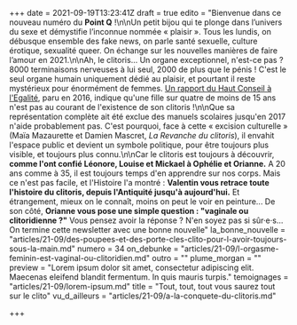 +++
date = 2021-09-19T13:23:41Z
draft = true
edito = "Bienvenue dans ce nouveau numéro du **Point Q** !\n\nUn petit bijou qui te plonge dans l’univers du sexe et démystifie l’inconnue nommée « plaisir ». Tous les lundis, on débusque ensemble des fake news, on parle santé sexuelle, culture érotique, sexualité queer. On échange sur les nouvelles manières de faire l’amour en 2021.\n\nAh, le clitoris... Un organe exceptionnel, n'est-ce pas ? 8000 terminaisons nerveuses à lui seul, 2000 de plus que le pénis ! C'est le seul organe humain uniquement dédié au plaisir, et pourtant il reste mystérieux pour énormément de femmes. [Un rapport du Haut Conseil à l'Egalité](https://www.haut-conseil-egalite.gouv.fr/sante-droits-sexuels-et-reproductifs/travaux-du-hce/article/rapport-relatif-a-l-education-a-la#top), paru en 2016, indique qu'une fille sur quatre de moins de 15 ans n'est pas au courant de l'existence de son clitoris !\n\nQue sa représentation complète ait été exclue des manuels scolaires jusqu'en 2017 n'aide probablement pas. C'est pourquoi, face à cette « excision culturelle » (Maïa Mazaurette et Damien Mascret, _La Revanche du clitoris_), il envahit l'espace public et devient un symbole politique, pour être toujours plus visible, et toujours plus connu.\n\nCar le clitoris est toujours à découvrir, **comme l'ont confié Léonore, Louise et Mickael à Ophélie et Orianne.** A 20 ans comme à 35, il est toujours temps d'en apprendre sur nos corps. Mais ce n'est pas facile, et l'Histoire l'a montré : **Valentin vous retrace toute l'histoire du clitoris, depuis l'Antiquité jusqu'à aujourd'hui.** Et étrangement, mieux on le connaît, moins on peut le voir en peinture... De son côté, **Orianne vous pose une simple question : \"vaginale ou clitoridienne ?\"** Vous pensez avoir la réponse ? N'en soyez pas si sûr·e·s... On termine cette newsletter avec une bonne nouvelle"
la_bonne_nouvelle = "articles/21-09/des-poupees-et-des-porte-cles-clito-pour-l-avoir-toujours-sous-la-main.md"
numero = 34
on_debunke = "articles/21-09/l-orgasme-feminin-est-vaginal-ou-clitoridien.md"
outro = ""
plume_morgan = ""
preview = "Lorem ipsum dolor sit amet, consectetur adipiscing elit. Maecenas eleifend blandit fermentum. In quis mauris turpis."
temoignages = "articles/21-09/lorem-ipsum.md"
title = "Tout, tout, tout vous saurez tout sur le clito"
vu_d_ailleurs = "articles/21-09/a-la-conquete-du-clitoris.md"

+++
